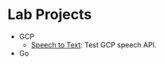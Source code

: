 # Lab Projects

* GCP
   * [Speech to Text](https://github.com/branscha/speech-to-text): Test GCP speech API.
* Go
